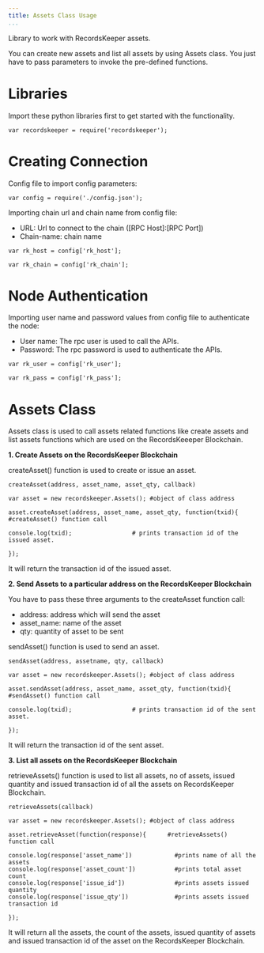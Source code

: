 ```yaml
---
title: Assets Class Usage
...
```


Library to work with RecordsKeeper assets.

You can create new assets and list all assets by using Assets class. You
just have to pass parameters to invoke the pre-defined functions.

Libraries
=========

Import these python libraries first to get started with the
functionality.

``` {.sourceCode .python}
var recordskeeper = require('recordskeeper');  
```

Creating Connection
===================

Config file to import config parameters:

``` {.sourceCode .python}
var config = require('./config.json');
```

Importing chain url and chain name from config file:

-   URL: Url to connect to the chain (\[RPC Host\]:\[RPC Port\])
-   Chain-name: chain name

``` {.sourceCode .python}
var rk_host = config['rk_host'];

var rk_chain = config['rk_chain'];
```

Node Authentication
===================

Importing user name and password values from config file to authenticate
the node:

-   User name: The rpc user is used to call the APIs.
-   Password: The rpc password is used to authenticate the APIs.

``` {.sourceCode .python}
var rk_user = config['rk_user'];

var rk_pass = config['rk_pass'];
```

Assets Class
============

<div class="Assets">

Assets class is used to call assets related functions like create assets
and list assets functions which are used on the RecordsKeeeper
Blockchain.

</div>

**1. Create Assets on the RecordsKeeper Blockchain**

createAsset() function is used to create or issue an asset.

``` {.sourceCode .python}
createAsset(address, asset_name, asset_qty, callback) 

var asset = new recordskeeper.Assets(); #object of class address 

asset.createAsset(address, asset_name, asset_qty, function(txid){          #createAsset() function call   

console.log(txid);                 # prints transaction id of the issued asset.

}); 
```

It will return the transaction id of the issued asset.

**2. Send Assets to a particular address on the RecordsKeeper
Blockchain**

You have to pass these three arguments to the createAsset function call:

-   address: address which will send the asset
-   asset\_name: name of the asset
-   qty: quantity of asset to be sent

sendAsset() function is used to send an asset.

``` {.sourceCode .python}
sendAsset(address, assetname, qty, callback)  

var asset = new recordskeeper.Assets(); #object of class address 

asset.sendAsset(address, asset_name, asset_qty, function(txid){          #sendAsset() function call   

console.log(txid);                 # prints transaction id of the sent asset.

});
```

It will return the transaction id of the sent asset.

**3. List all assets on the RecordsKeeper Blockchain**

retrieveAssets() function is used to list all assets, no of assets,
issued quantity and issued transaction id of all the assets on
RecordsKeeper Blockchain.

``` {.sourceCode .python}
retrieveAssets(callback) 

var asset = new recordskeeper.Assets(); #object of class address 

asset.retrieveAsset(function(response){      #retrieveAssets() function call

console.log(response['asset_name'])            #prints name of all the assets
console.log(response['asset_count'])           #prints total asset count
console.log(response['issue_id'])              #prints assets issued quantity
console.log(response['issue_qty'])             #prints assets issued transaction id

}); 
```

It will return all the assets, the count of the assets, issued quantity
of assets and issued transaction id of the asset on the RecordsKeeper
Blockchain.
